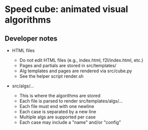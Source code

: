 # Speed cube: animated visual algorithms

## Developer notes

- HTML files

    - Do not edit HTML files (e.g., index.html, f2l/index.html, etc.)
    - Pages and partials are stored in src/templates/
    - Alg templates and pages are rendered via src/cube.py
    - See the helper script render.sh

- src/algs/...

    - This is where the algorithms are stored
    - Each file is parsed to render src/templates/algs/...
    - Each file must end with one newline
    - Each case is separated by a new line
    - Multiple algs are supported per case
    - Each case may include a "name" and/or "config"

